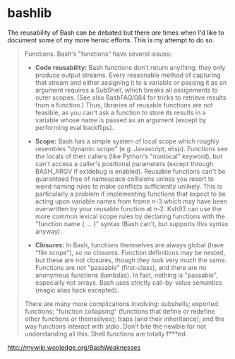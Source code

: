 bashlib
=======

The reusability of Bash can be debated but there _are_ times when I'd like to
document some of my more heroic efforts. This is my attempt to do so.

> Functions. Bash's "functions" have several issues:
> * **Code reusability:** Bash functions don't return anything; they only produce output streams. Every reasonable method of capturing that stream and either assigning it to a variable or passing it as an argument requires a SubShell, which breaks all assignments to outer scopes. (See also BashFAQ/084 for tricks to retrieve results from a function.) Thus, libraries of reusable functions are not feasible, as you can't ask a function to store its results in a variable whose name is passed as an argument (except by performing eval backflips).
>  
> * **Scope:** Bash has a simple system of local scope which roughly resembles "dynamic scope" (e.g. Javascript, elisp). Functions see the locals of their callers (like Python's "nonlocal" keyword), but can't access a caller's positional parameters (except through BASH_ARGV if extdebug is enabled). Reusable functions can't be guaranteed free of namespace collisions unless you resort to weird naming rules to make conflicts sufficiently unlikely. This is particularly a problem if implementing functions that expect to be acting upon variable names from frame n-3 which may have been overwritten by your reusable function at n-2. Ksh93 can use the more common lexical scope rules by declaring functions with the "function name { ... }" syntax (Bash can't, but supports this syntax anyway).
>  
> * **Closures:** In Bash, functions themselves are always global (have "file scope"), so no closures. Function definitions may be nested, but these are not closures, though they look very much the same. Functions are not "passable" (first-class), and there are no anonymous functions (lambdas). In fact, nothing is "passable", especially not arrays. Bash uses strictly call-by-value semantics (magic alias hack excepted).
>
> There are many more complications involving: subshells; exported functions; "function collapsing" (functions that define or redefine other functions or themselves); traps (and their inheritance); and the way functions interact with stdio. Don't bite the newbie for not understanding all this. Shell functions are totally f***ed.

http://mywiki.wooledge.org/BashWeaknesses
